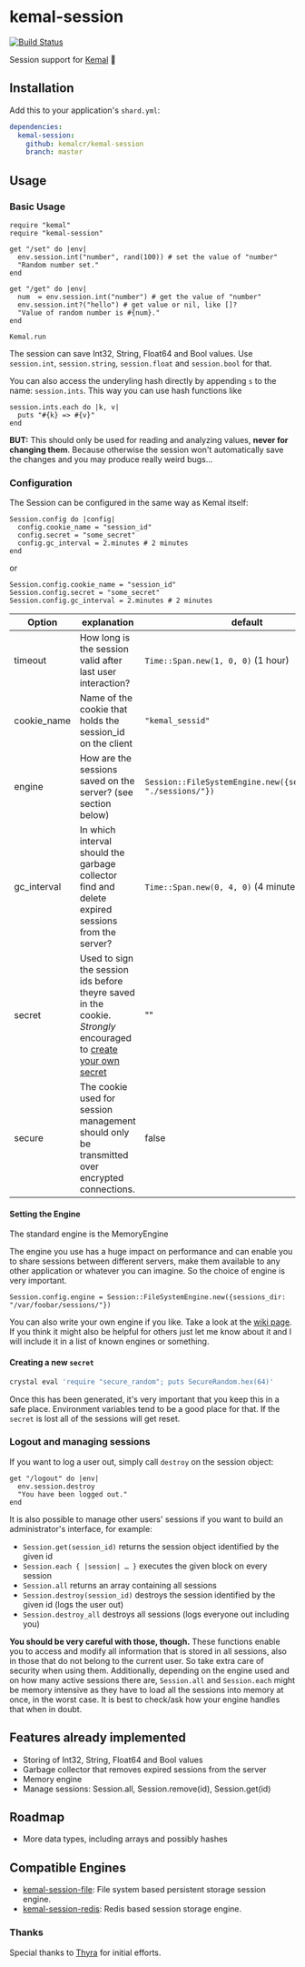 # kemal-session

[![Build Status](https://travis-ci.org/kemalcr/kemal-session.svg?branch=master)](https://travis-ci.org/kemalcr/kemal-session)

Session support for [Kemal](https://github.com/sdogruyol/kemal) :rocket:

## Installation

Add this to your application's `shard.yml`:

```yaml
dependencies:
  kemal-session:
    github: kemalcr/kemal-session
    branch: master
```

## Usage

### Basic Usage

```crystal
require "kemal"
require "kemal-session"

get "/set" do |env|
  env.session.int("number", rand(100)) # set the value of "number"
  "Random number set."
end

get "/get" do |env|
  num  = env.session.int("number") # get the value of "number"
  env.session.int?("hello") # get value or nil, like []?
  "Value of random number is #{num}."
end

Kemal.run
```
The session can save Int32, String, Float64 and Bool values. Use ```session.int```, ```session.string```, ```session.float``` and ```session.bool``` for that.

You can also access the underyling hash directly by appending ``s`` to the name: ``session.ints``. This way you can use hash functions like
```crystal
session.ints.each do |k, v|
  puts "#{k} => #{v}"
end
```

**BUT:** This should only be used for reading and analyzing values, **never for changing them**. Because otherwise the session won't automatically save the changes and you may produce really weird bugs... 

### Configuration

The Session can be configured in the same way as Kemal itself:
```crystal
Session.config do |config|
  config.cookie_name = "session_id"
  config.secret = "some_secret"
  config.gc_interval = 2.minutes # 2 minutes
end
```
or
```crystal
Session.config.cookie_name = "session_id"
Session.config.secret = "some_secret"
Session.config.gc_interval = 2.minutes # 2 minutes
```

| Option  | explanation | default |
|---|---|---|
| timeout | How long is the session valid after last user interaction?  | ```Time::Span.new(1, 0, 0)``` (1 hour)  |
| cookie_name | Name of the cookie that holds the session_id on the client | ```"kemal_sessid"``` |
| engine | How are the sessions saved on the server? (see section below) | ```Session::FileSystemEngine.new({sessions_dir: "./sessions/"})``` |
| gc_interval | In which interval should the garbage collector find and delete expired sessions from the server?  | ```Time::Span.new(0, 4, 0)``` (4 minutes)  |
| secret | Used to sign the session ids before theyre saved in the cookie. *Strongly* encouraged to [create your own secret](#creating-a-new-secret) | "" |
| secure | The cookie used for session management should only be transmitted over encrypted connections. | false |

#### Setting the Engine
The standard engine is the MemoryEngine 
 
The engine you use has a huge impact on performance and can enable you to share sessions between different servers, make them available to any other application or whatever you can imagine. So the choice of engine is very important.

```crystal
Session.config.engine = Session::FileSystemEngine.new({sessions_dir: "/var/foobar/sessions/"})
```
You can also write your own engine if you like. Take a look at the [wiki page](https://github.com/kemalcr/kemal-session/wiki/Creating-your-own-engine). If you think it might also be helpful for others just let me know about it and I will include it in a list of known engines or something.

#### Creating a new `secret`

```bash
crystal eval 'require "secure_random"; puts SecureRandom.hex(64)'
```

Once this has been generated, it's very important that you keep this in a safe
place. Environment variables tend to be a good place for that. If the
`secret` is lost all of the sessions will get reset.

### Logout and managing sessions
If you want to log a user out, simply call `destroy` on the session object:
```crystal
get "/logout" do |env|
  env.session.destroy
  "You have been logged out."
end
```
It is also possible to manage other users' sessions if you want to build an administrator's interface, for example:
- `Session.get(session_id)` returns the session object identified by the given id
- `Session.each { |session| … }` executes the given block on every session
- `Session.all` returns an array containing all sessions
- `Session.destroy(session_id)` destroys the session identified by the given id (logs the user out)
- `Session.destroy_all` destroys all sessions (logs everyone out including you)

**You should be very careful with those, though.** These functions enable you to access and modify all information that is stored in all sessions, also in those that do not belong to the current user. So take extra care of security when using them.
Additionally, depending on the engine used and on how many active sessions there are, `Session.all` and `Session.each` might be memory intensive as they have to load all the sessions into memory at once, in the worst case. It is best to check/ask how your engine handles that when in doubt.

## Features already implemented
- Storing of Int32, String, Float64 and Bool values
- Garbage collector that removes expired sessions from the server
- Memory engine
- Manage sessions: Session.all, Session.remove(id), Session.get(id)

## Roadmap
- More data types, including arrays and possibly hashes

## Compatible Engines

- [kemal-session-file](https://github.com/kemalcr/kemal-session-file): File system based persistent storage session engine.
- [kemal-session-redis](https://github.com/neovintage/kemal-session-redis): Redis based session storage engine.

### Thanks

Special thanks to [Thyra](https://github.com/Thyra) for initial efforts.

